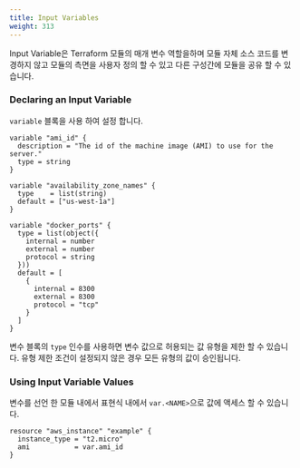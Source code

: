 ```yaml
---
title: Input Variables
weight: 313
---
```


Input Variable은 Terraform 모듈의 매개 변수 역할을하며 모듈 자체 소스 코드를 변경하지 않고 모듈의 측면을 사용자 정의 할 수 있고 다른 구성간에 모듈을 공유 할 수 있습니다.

### Declaring an Input Variable

`variable` 블록을 사용 하여 설정 합니다.

```
variable "ami_id" {
  description = "The id of the machine image (AMI) to use for the server."
  type = string
}

variable "availability_zone_names" {
  type    = list(string)
  default = ["us-west-1a"]
}

variable "docker_ports" {
  type = list(object({
    internal = number
    external = number
    protocol = string
  }))
  default = [
    {
      internal = 8300
      external = 8300
      protocol = "tcp"
    }
  ]
}
```

변수 블록의 `type` 인수를 사용하면 변수 값으로 허용되는 값 유형을 제한 할 수 있습니다. 유형 제한 조건이 설정되지 않은 경우 모든 유형의 값이 승인됩니다.

### Using Input Variable Values

변수를 선언 한 모듈 내에서 표현식 내에서 `var.<NAME>`으로 값에 액세스 할 수 있습니다.

```
resource "aws_instance" "example" {
  instance_type = "t2.micro"
  ami           = var.ami_id
}
```
